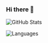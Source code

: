 ### Hi there 👋

![GitHub Stats](https://github-readme-stats.vercel.app/api?username=ryanhuangio&theme=dark&show_icons=true)


![Languages](https://github-readme-stats.vercel.app/api/top-langs/?username=ryanhuangio&theme=dark&layout=compact&langs_count=10)


<!--
**ryanhuangio/ryanhuangio** is a ✨ _special_ ✨ repository because its `README.md` (this file) appears on your GitHub profile.

Here are some ideas to get you started:

- 🔭 I’m currently working on ...
- 🌱 I’m currently learning ...
- 👯 I’m looking to collaborate on ...
- 🤔 I’m looking for help with ...
- 💬 Ask me about ...
- 📫 How to reach me: ...
- 😄 Pronouns: ...
- ⚡ Fun fact: ...
-->
